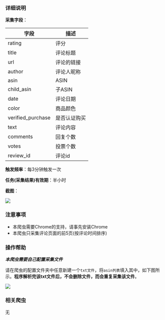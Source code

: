 ### 详细说明

**采集字段**：

| 字段  | 描述  |
| ------------ | ------------ |
| rating  | 评分  |
| title  | 评论标题  |
|  url | 评论的链接  |
| author  | 评论人昵称  |
| asin | ASIN  |
|  child_asin |  子ASIN |
|  date | 评论日期  |
| color  | 商品颜色  |
| verified_purchase  |  是否认证购买 |
| text  | 评论内容  |
| comments  |  回复个数 |
| votes  |  投票个数 |
| review_id  |  评论id |


**触发频率**：每3分钟触发一次

**任务(采集结果)有效期**：半小时

**截图**：

![](https://raw.githubusercontent.com/zebra-cl/winspider-spiders/master/docs/images/adca687b32be2b5a6cb2d44401441b37_s.png)

### 注意事项

- 本爬虫需要Chrome的支持，请事先安装Chrome
- 本爬虫只采集评论页面的前5页(按评论时间排序)

### 操作帮助

***本爬虫需要自己配置采集文件***

请在爬虫的配置文件夹中任意新建一个`txt文件`，将`asin列表`填入其中，如下图所示。**程序解析完该txt文件后，不会删除文件，而会重复采集该文件**。

![](https://raw.githubusercontent.com/zebra-cl/winspider-spiders/master/docs/images/d62823848f654a645833268d6cc42f0a.png)

### 相关爬虫
无
